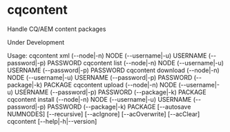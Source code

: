 cqcontent
=========

Handle CQ/AEM content packages

Under Development

Usage:
  cqcontent xml      (--node|-n) NODE
                     (--username|-u) USERNAME
                     (--password|-p) PASSWORD
  cqcontent list     (--node|-n) NODE
                     (--username|-u) USERNAME
                     (--password|-p) PASSWORD
  cqcontent download (--node|-n) NODE
                     (--username|-u) USERNAME
                     (--password|-p) PASSWORD
                     (--package|-k) PACKAGE
  cqcontent upload   (--node|-n) NODE
                     (--username|-u) USERNAME
                     (--password|-p) PASSWORD
                     (--package|-k) PACKAGE
  cqcontent install  (--node|-n) NODE
                     (--username|-u) USERNAME
                     (--password|-p) PASSWORD
                     (--package|-k) PACKAGE
                     [--autosave NUMNODES]
                     [--recursive]
                     [--acIgnore]
                     [--acOverwrite]
                     [--acClear]
  cqcontent          [--help|-h|--version]
